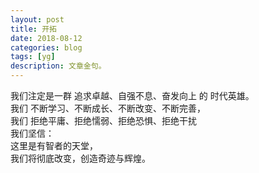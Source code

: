 ```yaml
---
layout: post
title: 开拓
date: 2018-08-12
categories: blog
tags: [yg]
description: 文章金句。
---
```


我们注定是一群 追求卓越、自强不息、奋发向上 的 时代英雄。<br>
我们 不断学习、不断成长、不断改变、不断完善，<br>
我们 拒绝平庸、拒绝懦弱、拒绝恐惧、拒绝干扰<br>
我们坚信：<br>
这里是有智者的天堂，<br>
我们将彻底改变，创造奇迹与辉煌。
